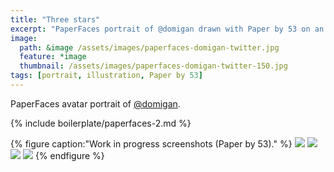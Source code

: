 ```yaml
---
title: "Three stars"
excerpt: "PaperFaces portrait of @domigan drawn with Paper by 53 on an iPad."
image: 
  path: &image /assets/images/paperfaces-domigan-twitter.jpg 
  feature: *image
  thumbnail: /assets/images/paperfaces-domigan-twitter-150.jpg
tags: [portrait, illustration, Paper by 53]
---
```


PaperFaces avatar portrait of <a href="https://twitter.com/domigan">@domigan</a>.

{% include boilerplate/paperfaces-2.md %}

{% figure caption:"Work in progress screenshots (Paper by 53)." %}
[![](/assets/images/paperfaces-domigan-process-1-600.jpg)](/assets/images/paperfaces-domigan-process-1-lg.jpg)
[![](/assets/images/paperfaces-domigan-process-2-600.jpg)](/assets/images/paperfaces-domigan-process-2-lg.jpg)
[![](/assets/images/paperfaces-domigan-process-3-600.jpg)](/assets/images/paperfaces-domigan-process-3-lg.jpg)
[![](/assets/images/paperfaces-domigan-process-4-600.jpg)](/assets/images/paperfaces-domigan-process-4-lg.jpg)
{% endfigure %}
